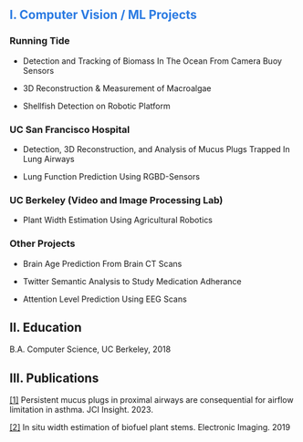 <h2 style="color:#2a7ae2;">I. Computer Vision / ML Projects</h2>

### Running Tide
* Detection and Tracking of Biomass In The Ocean From Camera Buoy Sensors 

* 3D Reconstruction & Measurement of Macroalgae 

* Shellfish Detection on Robotic Platform 

### UC San Francisco Hospital 
* Detection, 3D Reconstruction, and Analysis of Mucus Plugs Trapped In Lung Airways

* Lung Function Prediction Using RGBD-Sensors 

### UC Berkeley (Video and Image Processing Lab)
* Plant Width Estimation Using Agricultural Robotics 

### Other Projects
* Brain Age Prediction From Brain CT Scans

* Twitter Semantic Analysis to Study Medication Adherance

* Attention Level Prediction Using EEG Scans

## II. Education 
B.A. Computer Science, UC Berkeley, 2018 

## III. Publications

[\[1\]](https://doi.org/10.1172/jci.insight.174124) Persistent mucus plugs in proximal airways are consequential for airflow limitation in asthma. JCI Insight. 2023.
    
[\[2\]](https://library.imaging.org/ei/articles/31/13/art00009) In situ width estimation of biofuel plant stems. Electronic Imaging. 2019



